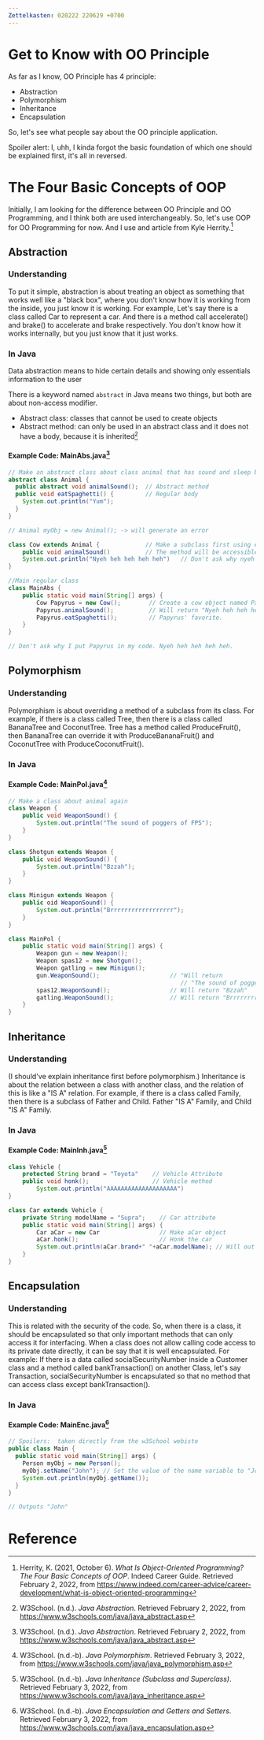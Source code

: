 ```yaml
---
Zettelkasten: 020222 220629 +0700
---
```

# Get to Know with OO Principle
As far as I know, OO Principle has 4 principle:
- Abstraction
- Polymorphism
- Inheritance
- Encapsulation

So, let's see what people say about the OO principle application.

Spoiler alert: I, uhh, I kinda forgot the basic foundation of which one should be explained first, it's all in reversed.

# The Four Basic Concepts of OOP 
Initially, I am looking for the difference between OO Principle and OO Programming, and I think both are used interchangeably. So, let's use OOP for OO Programming for now. And I use and article from Kyle Herrity.[^1]

## Abstraction
### Understanding
To put it simple, abstraction is about treating an object as something that works well like a "black box", where you don't know how it is working from the inside, you just know it is working. For example, Let's say there is a class called Car to represent a car. And there is a method call accelerate() and brake() to accelerate and brake respectively. You don't know how it works internally, but you just know that it just works.

### In Java
Data abstraction means to hide certain details and showing only essentials information to the user

There is a keyword named `abstract` in Java means two things, but both are about non-access modifier.
* Abstract class: classes that cannot be used to create objects
* Abstract method: can only be used in an abstract class and it does not have a body, because it is inherited[^2]

#### Example Code: MainAbs.java[^2]
```java
// Make an abstract class about class animal that has sound and sleep behavior
abstract class Animal {
  public abstract void animalSound();  // Abstract method
  public void eatSpaghetti() {         // Regular body
    System.out.println("Yum");
  }
}

// Animal myObj = new Animal(); -> will generate an error

class Cow extends Animal {             // Make a subclass first using extends
	public void animalSound()          // The method will be accessible by Main class
	System.out.println("Nyeh heh heh heh heh")   // Don't ask why nyeh heh heh.
}

//Main regular class
class MainAbs {
	public static void main(String[] args) {
		Cow Papyrus = new Cow();        // Create a cow object named Papyrus
		Papyrus.animalSound();          // Will return "Nyeh heh heh heh heh"
		Papyrus.eatSpaghetti();         // Papyrus' favorite.
	}
}

// Don't ask why I put Papyrus in my code. Nyeh heh heh heh heh.
```

## Polymorphism
### Understanding
Polymorphism is about overriding a method of a subclass from its class. For example, if there is a class called Tree, then there is a class called BananaTree and CoconutTree. Tree has a method called ProduceFruit(), then BananaTree can override it with ProduceBananaFruit() and CoconutTree with ProduceCoconutFruit().

### In Java
#### Example Code: MainPol.java[^3]
```java
// Make a class about animal again
class Weapon {
	public void WeaponSound() {
		System.out.println("The sound of poggers of FPS");
	}
}

class Shotgun extends Weapon {
	public void WeaponSound() {
		System.out.println("Bzzah");
	}
}

class Minigun extends Weapon {
	public oid WeaponSound() {
		System.out.println("Brrrrrrrrrrrrrrrrrr");
	}	
}

class MainPol {
	public static void main(String[] args) {
		Weapon gun = new Weapon();
		Weapon spas12 = new Shotgun();
		Weapon gatling = new Minigun();
		gun.WeaponSound();                    // "Will return 
											     // "The sound of poggers of FPS"
		spas12.WeaponSound();                 // Will return "Bzzah"
		gatling.WeaponSound();                // Will return "Brrrrrrrrrrrrrrrrrr"
	}
}
```

## Inheritance
### Understanding
(I should've explain inheritance first before polymorphism.)
Inheritance is about the relation between a class with another class, and the relation of this is like a "IS A" relation. For example, if there is a class called Family, then there is a subclass of Father and Child. Father "IS A" Family, and Child "IS A" Family.

### In Java
#### Example Code: MainInh.java[^4]
```java
class Vehicle {
	protected String brand = "Toyota"    // Vehicle Attribute
	public void honk();                  // Vehicle method
		System.out.println("AAAAAAAAAAAAAAAAAAAA")
}

class Car extends Vehicle {
	private String modelName = "Supra";    // Car attribute
	public static void main(String[] args) {
		Car aCar = new Car                 // Make aCar object
		aCar.honk();                       // Honk the car
		System.out.println(aCar.brand+" "+aCar.modelName); // Will out Toyota Supra
	}
}
```


## Encapsulation
### Understanding
This is related with the security of the code. So, when there is a class, it should be encapsulated so that only important methods that can only access it for interfacing.
When a class does not allow calling code access to its private date directly, it can be say that it is well encapsulated. For example: If there is a data called socialSecurityNumber inside a Customer class and a method called bankTransaction() on another Class, let's say Transaction, socialSecurityNumber is encapsulated so that no method that can access class except bankTransaction().

### In Java
#### Example Code: MainEnc.java[^5]
```java
// Spoilers:  taken directly from the w3School webiste
public class Main {
  public static void main(String[] args) {
    Person myObj = new Person();
    myObj.setName("John"); // Set the value of the name variable to "John"
    System.out.println(myObj.getName());
  }
}

// Outputs "John"
```

# Reference

[^1]: Herrity, K. (2021, October 6). _What Is Object-Oriented Programming? The Four Basic Concepts of OOP_. Indeed Career Guide. Retrieved February 2, 2022, from https://www.indeed.com/career-advice/career-development/what-is-object-oriented-programming
[^2]: W3School. (n.d.). _Java Abstraction_. Retrieved February 2, 2022, from https://www.w3schools.com/java/java_abstract.asp
[^3]: W3School. (n.d.-b). _Java Polymorphism_. Retrieved February 3, 2022, from https://www.w3schools.com/java/java_polymorphism.asp
[^4]: W3School. (n.d.-b). _Java Inheritance (Subclass and Superclass)_. Retrieved February 3, 2022, from https://www.w3schools.com/java/java_inheritance.asp
[^5]: W3School. (n.d.-b). _Java Encapsulation and Getters and Setters_. Retrieved February 3, 2022, from https://www.w3schools.com/java/java_encapsulation.asp